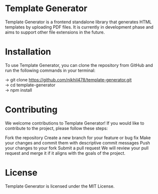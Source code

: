 # Template Generator
Template Generator is a frontend standalone library that generates HTML templates by uploading PDF files. It is currently in development phase and aims to support other file extensions in the future.

# Installation
To use Template Generator, you can clone the repository from GitHub and run the following commands in your terminal:

-> git clone https://github.com/nikhil478/template-generator.git  
-> cd template-generator  
-> npm install


# Contributing
We welcome contributions to Template Generator! If you would like to contribute to the project, please follow these steps:

Fork the repository
Create a new branch for your feature or bug fix
Make your changes and commit them with descriptive commit messages
Push your changes to your fork
Submit a pull request
We will review your pull request and merge it if it aligns with the goals of the project.

# License
Template Generator is licensed under the MIT License.
